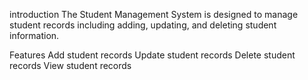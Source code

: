 introduction
The Student Management System is designed to manage student records including adding, updating, and deleting student information.

Features
Add student records
Update student records
Delete student records
View student records
